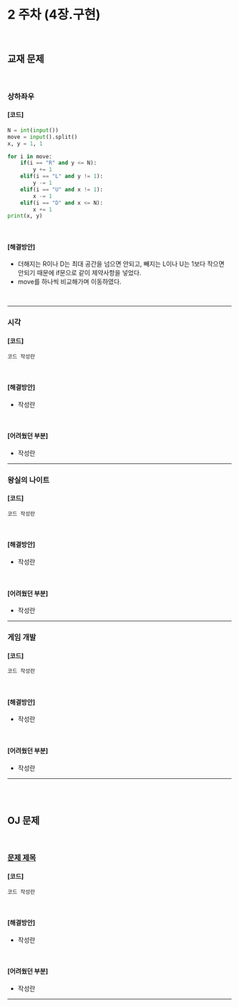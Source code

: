 # 2 주차 (4장.구현)
<br>

## 교재 문제

<br>

### 상하좌우

#### [코드]

```python
N = int(input())
move = input().split()
x, y = 1, 1

for i in move:
    if(i == "R" and y <= N):
        y += 1
    elif(i == "L" and y != 1):
        y -= 1
    elif(i == "U" and x != 1):
        x -= 1
    elif(i == "D" and x <= N):
        x += 1
print(x, y)
```

<br>

#### [해결방안]

- 더해지는 R이나 D는 최대 공간을 넘으면 안되고, 빼지는 L이나 U는 1보다 작으면 안되기 때문에 if문으로 같이 제약사항을 넣었다.
- move를 하나씩 비교해가며 이동하였다.

<br>

---

### 시각

#### [코드]

```python
코드 작성란
```

<br>

#### [해결방안]

- 작성란

<br>

#### [어려웠던 부분]

- 작성란
---

### 왕실의 나이트

#### [코드]

```python
코드 작성란
```

<br>

#### [해결방안]

- 작성란

<br>

#### [어려웠던 부분]

- 작성란
---

### 게임 개발

#### [코드]

```python
코드 작성란
```

<br>

#### [해결방안]

- 작성란

<br>

#### [어려웠던 부분]

- 작성란
---

<br><br>

## OJ 문제

<br>

### [문제 제목](페이지링크)

#### [코드]


```java
코드 작성란
```

<br>

#### [해결방안]

- 작성란

<br>

#### [어려웠던 부분]

- 작성란
---